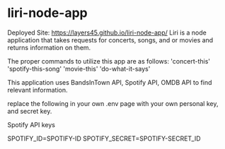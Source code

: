 # liri-node-app
Deployed Site: https://layers45.github.io/liri-node-app/
Liri is a node application that takes requests for concerts, songs, and or movies and returns information on them.

The proper commands to utilize this app are as follows:
'concert-this' <band name here>
'spotify-this-song' <song title>
'movie-this' <movie title>
'do-what-it-says'

This application uses BandsInTown API, Spotify API, OMDB API to find relevant information.

replace the following in your own .env page with your own personal key, and secret key.

Spotify API keys

SPOTIFY_ID=SPOTIFY-ID
SPOTIFY_SECRET=SPOTIFY-SECRET_ID

